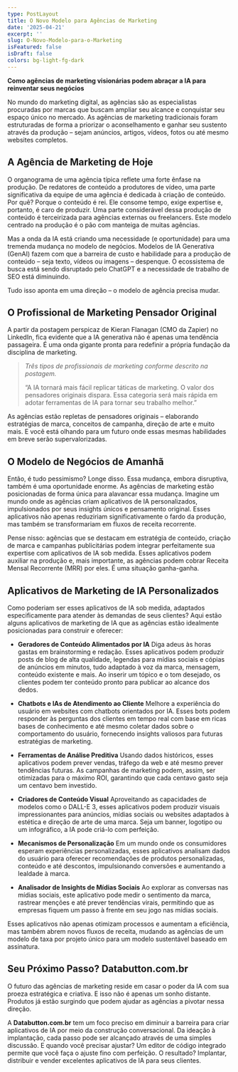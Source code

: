 ```yaml
---
type: PostLayout
title: O Novo Modelo para Agências de Marketing
date: '2025-04-21'
excerpt: ''
slug: O-Novo-Modelo-para-o-Marketing
isFeatured: false
isDraft: false
colors: bg-light-fg-dark
---
```

**Como agências de marketing visionárias podem abraçar a IA para reinventar seus negócios**

No mundo do marketing digital, as agências são as especialistas procuradas por marcas que buscam ampliar seu alcance e conquistar seu espaço único no mercado. As agências de marketing tradicionais foram estruturadas de forma a priorizar o aconselhamento e ganhar seu sustento através da produção – sejam anúncios, artigos, vídeos, fotos ou até mesmo websites completos.

## A Agência de Marketing de Hoje

O organograma de uma agência típica reflete uma forte ênfase na produção. De redatores de conteúdo a produtores de vídeo, uma parte significativa da equipe de uma agência é dedicada à criação de conteúdo. Por quê? Porque o conteúdo é rei. Ele consome tempo, exige expertise e, portanto, é caro de produzir. Uma parte considerável dessa produção de conteúdo é terceirizada para agências externas ou freelancers. Este modelo centrado na produção é o pão com manteiga de muitas agências.

Mas a onda da IA está criando uma necessidade (e oportunidade) para uma tremenda mudança no modelo de negócios. Modelos de IA Generativa (GenAI) fazem com que a barreira de custo e habilidade para a produção de conteúdo – seja texto, vídeos ou imagens – despenque. O ecossistema de busca está sendo disruptado pelo ChatGPT e a necessidade de trabalho de SEO está diminuindo.

Tudo isso aponta em uma direção – o modelo de agência precisa mudar.

## O Profissional de Marketing Pensador Original

A partir da postagem perspicaz de Kieran Flanagan (CMO da Zapier) no LinkedIn, fica evidente que a IA generativa não é apenas uma tendência passageira. É uma onda gigante pronta para redefinir a própria fundação da disciplina de marketing.

> *Três tipos de profissionais de marketing conforme descrito na postagem.*
>
> “A IA tornará mais fácil replicar táticas de marketing. O valor dos pensadores originais dispara. Essa categoria será mais rápida em adotar ferramentas de IA para tornar seu trabalho melhor.”

As agências estão repletas de pensadores originais – elaborando estratégias de marca, conceitos de campanha, direção de arte e muito mais. E você está olhando para um futuro onde essas mesmas habilidades em breve serão supervalorizadas.

## O Modelo de Negócios de Amanhã

Então, é tudo pessimismo? Longe disso. Essa mudança, embora disruptiva, também é uma oportunidade enorme. As agências de marketing estão posicionadas de forma única para alavancar essa mudança. Imagine um mundo onde as agências criam aplicativos de IA personalizados, impulsionados por seus insights únicos e pensamento original. Esses aplicativos não apenas reduziriam significativamente o fardo da produção, mas também se transformariam em fluxos de receita recorrente.

Pense nisso: agências que se destacam em estratégia de conteúdo, criação de marca e campanhas publicitárias podem integrar perfeitamente sua expertise com aplicativos de IA sob medida. Esses aplicativos podem auxiliar na produção e, mais importante, as agências podem cobrar Receita Mensal Recorrente (MRR) por eles. É uma situação ganha-ganha.

## Aplicativos de Marketing de IA Personalizados

Como poderiam ser esses aplicativos de IA sob medida, adaptados especificamente para atender às demandas de seus clientes? Aqui estão alguns aplicativos de marketing de IA que as agências estão idealmente posicionadas para construir e oferecer:

*   **Geradores de Conteúdo Alimentados por IA**
    Diga adeus às horas gastas em brainstorming e redação. Esses aplicativos podem produzir posts de blog de alta qualidade, legendas para mídias sociais e cópias de anúncios em minutos, tudo adaptado à voz da marca, mensagem, conteúdo existente e mais. Ao inserir um tópico e o tom desejado, os clientes podem ter conteúdo pronto para publicar ao alcance dos dedos.

*   **Chatbots e IAs de Atendimento ao Cliente**
    Melhore a experiência do usuário em websites com chatbots orientados por IA. Esses bots podem responder às perguntas dos clientes em tempo real com base em ricas bases de conhecimento e até mesmo coletar dados sobre o comportamento do usuário, fornecendo insights valiosos para futuras estratégias de marketing.

*   **Ferramentas de Análise Preditiva**
    Usando dados históricos, esses aplicativos podem prever vendas, tráfego da web e até mesmo prever tendências futuras. As campanhas de marketing podem, assim, ser otimizadas para o máximo ROI, garantindo que cada centavo gasto seja um centavo bem investido.

*   **Criadores de Conteúdo Visual**
    Aproveitando as capacidades de modelos como o DALL-E 3, esses aplicativos podem produzir visuais impressionantes para anúncios, mídias sociais ou websites adaptados à estética e direção de arte de uma marca. Seja um banner, logotipo ou um infográfico, a IA pode criá-lo com perfeição.

*   **Mecanismos de Personalização**
    Em um mundo onde os consumidores esperam experiências personalizadas, esses aplicativos analisam dados do usuário para oferecer recomendações de produtos personalizadas, conteúdo e até descontos, impulsionando conversões e aumentando a lealdade à marca.

*   **Analisador de Insights de Mídias Sociais**
    Ao explorar as conversas nas mídias sociais, este aplicativo pode medir o sentimento da marca, rastrear menções e até prever tendências virais, permitindo que as empresas fiquem um passo à frente em seu jogo nas mídias sociais.

Esses aplicativos não apenas otimizam processos e aumentam a eficiência, mas também abrem novos fluxos de receita, mudando as agências de um modelo de taxa por projeto único para um modelo sustentável baseado em assinatura.

## Seu Próximo Passo? Databutton.com.br

O futuro das agências de marketing reside em casar o poder da IA com sua proeza estratégica e criativa. E isso não é apenas um sonho distante. Produtos já estão surgindo que podem ajudar as agências a pivotar nessa direção.

A **Databutton.com.br** tem um foco preciso em diminuir a barreira para criar aplicativos de IA por meio da construção conversacional. Da ideação à implantação, cada passo pode ser alcançado através de uma simples discussão. E quando você precisar ajustar? Um editor de código integrado permite que você faça o ajuste fino com perfeição. O resultado? Implantar, distribuir e vender excelentes aplicativos de IA para seus clientes.

